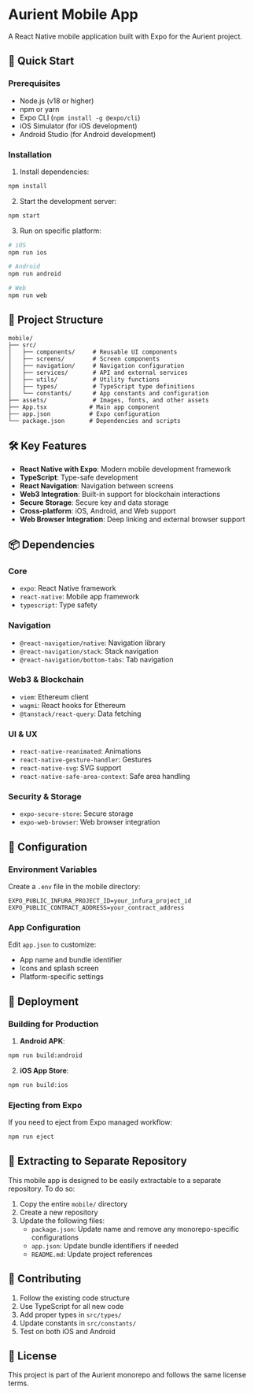 # Aurient Mobile App

A React Native mobile application built with Expo for the Aurient project.

## 🚀 Quick Start

### Prerequisites
- Node.js (v18 or higher)
- npm or yarn
- Expo CLI (`npm install -g @expo/cli`)
- iOS Simulator (for iOS development)
- Android Studio (for Android development)

### Installation

1. Install dependencies:
```bash
npm install
```

2. Start the development server:
```bash
npm start
```

3. Run on specific platform:
```bash
# iOS
npm run ios

# Android
npm run android

# Web
npm run web
```

## 📱 Project Structure

```
mobile/
├── src/
│   ├── components/     # Reusable UI components
│   ├── screens/        # Screen components
│   ├── navigation/     # Navigation configuration
│   ├── services/       # API and external services
│   ├── utils/          # Utility functions
│   ├── types/          # TypeScript type definitions
│   └── constants/      # App constants and configuration
├── assets/             # Images, fonts, and other assets
├── App.tsx            # Main app component
├── app.json           # Expo configuration
└── package.json       # Dependencies and scripts
```

## 🛠️ Key Features

- **React Native with Expo**: Modern mobile development framework
- **TypeScript**: Type-safe development
- **React Navigation**: Navigation between screens
- **Web3 Integration**: Built-in support for blockchain interactions
- **Secure Storage**: Secure key and data storage
- **Cross-platform**: iOS, Android, and Web support
- **Web Browser Integration**: Deep linking and external browser support

## 📦 Dependencies

### Core
- `expo`: React Native framework
- `react-native`: Mobile app framework
- `typescript`: Type safety

### Navigation
- `@react-navigation/native`: Navigation library
- `@react-navigation/stack`: Stack navigation
- `@react-navigation/bottom-tabs`: Tab navigation

### Web3 & Blockchain
- `viem`: Ethereum client
- `wagmi`: React hooks for Ethereum
- `@tanstack/react-query`: Data fetching

### UI & UX
- `react-native-reanimated`: Animations
- `react-native-gesture-handler`: Gestures
- `react-native-svg`: SVG support
- `react-native-safe-area-context`: Safe area handling

### Security & Storage
- `expo-secure-store`: Secure storage
- `expo-web-browser`: Web browser integration

## 🔧 Configuration

### Environment Variables
Create a `.env` file in the mobile directory:
```
EXPO_PUBLIC_INFURA_PROJECT_ID=your_infura_project_id
EXPO_PUBLIC_CONTRACT_ADDRESS=your_contract_address
```

### App Configuration
Edit `app.json` to customize:
- App name and bundle identifier
- Icons and splash screen
- Platform-specific settings

## 🚀 Deployment

### Building for Production

1. **Android APK**:
```bash
npm run build:android
```

2. **iOS App Store**:
```bash
npm run build:ios
```

### Ejecting from Expo
If you need to eject from Expo managed workflow:
```bash
npm run eject
```

## 🔄 Extracting to Separate Repository

This mobile app is designed to be easily extractable to a separate repository. To do so:

1. Copy the entire `mobile/` directory
2. Create a new repository
3. Update the following files:
   - `package.json`: Update name and remove any monorepo-specific configurations
   - `app.json`: Update bundle identifiers if needed
   - `README.md`: Update project references

## 🤝 Contributing

1. Follow the existing code structure
2. Use TypeScript for all new code
3. Add proper types in `src/types/`
4. Update constants in `src/constants/`
5. Test on both iOS and Android

## 📄 License

This project is part of the Aurient monorepo and follows the same license terms. 